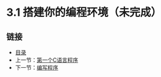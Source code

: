 # 3.1 搭建你的编程环境（未完成）

## 链接

- [目录](./preface.md)
- 上一节：[第一个C语言程序](./03.0.md)
- 下一节：[编写程序](./03.2.md)